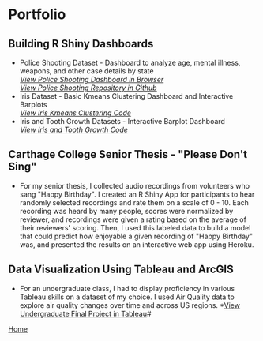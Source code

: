 # Portfolio

## Building R Shiny Dashboards  
* Police Shooting Dataset - Dashboard to analyze age, mental illness, weapons, and other case details by state  
*[View Police Shooting Dashboard in Browser](https://baileywellen.shinyapps.io/Fatal_Police_Shootings/?_ga=2.164341372.2143015157.1595203220-1809340919.1595203220)*  
*[View Police Shooting Repository in Github](https://github.com/baileywellen/Learning-RShiny/blob/master/police_shootings.R)*
* Iris Dataset - Basic Kmeans Clustering Dashboard and Interactive Barplots  
*[View Iris Kmeans Clustering Code](https://github.com/baileywellen/Learning-RShiny/blob/master/iris_kmeans_clustering.R)*  
* Iris and Tooth Growth Datasets - Interactive Barplot Dashboard  
*[View Iris and Tooth Growth Code](https://github.com/baileywellen/Learning-RShiny/blob/master/iris_and_toothgrowth.R)* 

## Carthage College Senior Thesis - "Please Don't Sing"
* For my senior thesis, I collected audio recordings from volunteers who sang "Happy Birthday". I created an R Shiny App for participants to hear randomly selected recordings and rate them on a scale of 0 - 10. Each recording was heard by many people, scores were normalized by reviewer, and recordings were given a rating based on the average of their reviewers' scoring. Then, I used this labeled data to build a model that could predict how enjoyable a given recording of "Happy Birthday" was, and presented the results on an interactive web app using Heroku.

## Data Visualization Using Tableau and ArcGIS 
* For an undergraduate class, I had to display proficiency in various Tableau skills on a dataset of my choice. I used Air Quality data to explore air quality changes over time and across US regions. 
*[View Undergraduate Final Project in Tableau](https://github.com/baileywellen/Data_Visualization)#

[Home](index.md)

